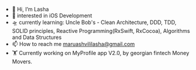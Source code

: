- 👋 Hi, I’m Lasha
- 👀 interested in iOS Development
- 🛸 currently learning: Uncle Bob's - Clean Architecture, DDD, TDD, SOLID principles, Reactive Programming(RxSwift, RxCocoa), Algorithms and Data Structures
- 📫 How to reach me maruashvililasha@gmail.com
- 🏋 Currently working on MyProfile app V2.0, by georgian fintech Money Movers.

<!---
maruashvililasha/maruashvililasha is a ✨ special ✨ repository because its `README.md` (this file) appears on your GitHub profile.
You can click the Preview link to take a look at your changes.
--->
